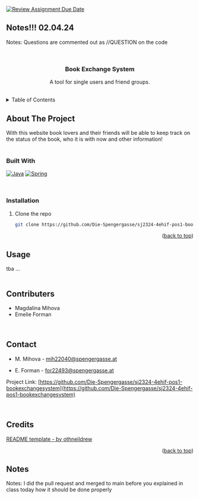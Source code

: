 [![Review Assignment Due Date](https://classroom.github.com/assets/deadline-readme-button-24ddc0f5d75046c5622901739e7c5dd533143b0c8e959d652212380cedb1ea36.svg)](https://classroom.github.com/a/vrwAf3Le)
## Notes!!! 02.04.24

Notes: Questions are commented out as //QUESTION on the code

<a name="readme-top"></a>

<!-- PROJECT LOGO -->
<br />
<div align="center">
  <a href="https://github.com/Die-Spengergasse/sj2324-4ehif-pos1-bookexchangesystem">
  </a>

  <h3 align="center">Book Exchange System</h3>

  <p align="center">
    A tool for single users and friend groups.
    <br />
    <br />
  </p>
</div>



<!-- TABLE OF CONTENTS -->
<details>
  <summary>Table of Contents</summary>
  <ol>
    <li>
      <a href="#about-the-project">About The Project</a>
      <ul>
        <li><a href="#built-with">Built With</a></li>
      </ul>
    </li>
    <li><a href="#usage">Usage</a></li>
    <li><a href="#contributers">Contributers</a></li>
    <li><a href="#contact">Contact</a></li>
    <li><a href="#credits">Credits</a></li>
    <li><a href="#notes">Notes</a></li>
  </ol>
</details>



<!-- ABOUT THE PROJECT -->
## About The Project

<p align="left">
    With this website book lovers and their friends will be able to keep track on the status of the book, who it is with now and other information!
    <br />
    <br />
  </p>


### Built With


[![Java][Java]][Java-url]
[![Spring][Spring]][Spring-url]
  
<p>
    <br />
</p>


### Installation

1. Clone the repo
   
   ```sh
   git clone https://github.com/Die-Spengergasse/sj2324-4ehif-pos1-bookexchangesystem
   ```
<p align="right">(<a href="#readme-top">back to top</a>)
    <br />
</p>



<!-- USAGE EXAMPLES -->
## Usage

<p align="left">
    tba ...
    <br />
  <br />
</p>




<!-- CONTRIBUTERS -->
## Contributers

* Magdalina Mihova
* Emelie Forman

<p>
    <br />
</p>


<!-- CONTACT -->
## Contact

- M. Mihova - mih22040@spengergasse.at

- E. Forman - for22493@spengergasse.at

Project Link: [https://github.com/Die-Spengergasse/sj2324-4ehif-pos1-bookexchangesystem](https://github.com/Die-Spengergasse/sj2324-4ehif-pos1-bookexchangesystem)

<p>
    <br />
</p>


<!-- CREDITS -->
## Credits

[README template - by othneildrew](https://github.com/othneildrew/Best-README-Template/blob/master/README.md?plain=1)

<p align="right">(<a href="#readme-top">back to top</a>)</p>



<!-- NOTES -->
## Notes

Notes: I did the pull request and merged to main before you explained in class today how it should be done properly



<!-- IMAGES -->
[Java]: https://www.devopsschool.com/blog/wp-content/uploads/2022/03/java_logo_icon_168609.png
[Java-url]: https://www.java.com/en/
[Spring]: https://2.bp.blogspot.com/-qHSsmfROS1c/UoFWwtez3iI/AAAAAAAAG0M/nxKwNEOaRSs/s1600/logo-spring-io.png
[Spring-url]: https://spring.io/projects/spring-framework/
